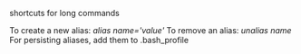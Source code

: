 shortcuts for long commands

To create a new alias: *alias name='value'*
To remove an alias: *unalias name*
For persisting aliases, add them to .bash_profile

